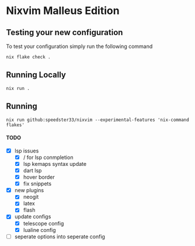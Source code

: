 # Nixvim Malleus Edition

## Testing your new configuration

To test your configuration simply run the following command
```
nix flake check .
```

## Running Locally
```
nix run .
```

## Running
```
nix run github:speedster33/nixvim --experimental-features 'nix-command flakes'
```

#### TODO
- [x] lsp issues
    - [x] <C-n>/<C-p> for lsp conmpletion
    - [x] lsp kemaps syntax update
    - [x] dart lsp
    - [x] hover border
    - [x] fix snippets
- [x] new plugins
    - [x] neogit
    - [x] latex
    - [x] flash
- [x] update configs
    - [x] telescope config
    - [x] lualine config
- [ ] seperate options into seperate config
